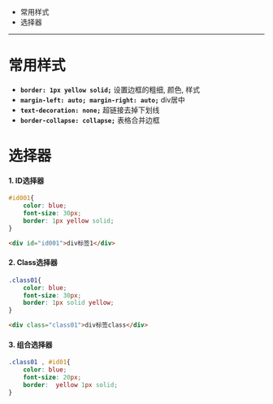 * 常用样式
* 选择器

****************************************

# 常用样式
* **`border: 1px yellow solid;`** 设置边框的粗细, 颜色, 样式
* **`margin-left: auto; margin-right: auto;`** div居中
* **`text-decoration: none;`** 超链接去掉下划线
* **`border-collapse: collapse;`** 表格合并边框



# 选择器
#### 1. ID选择器
```css
#id001{
    color: blue;
    font-size: 30px;
    border: 1px yellow solid;
}
```
```html
<div id="id001">div标签1</div>
```
#### 2. Class选择器
```css
.class01{
    color: blue;
    font-size: 30px;
    border: 1px solid yellow;
}
```
```html
<div class="class01">div标签class</div>
```
#### 3. 组合选择器
```css
.class01 , #id01{
    color: blue;
    font-size: 20px;
    border:  yellow 1px solid;
}
```
